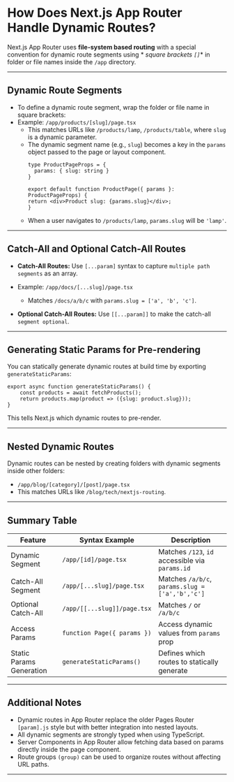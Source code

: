 # How Does Next.js App Router Handle Dynamic Routes?

Next.js App Router uses **file-system based routing** with a special convention for dynamic route segments using *
*square brackets `[]`** in folder or file names inside the `/app` directory.

---

## Dynamic Route Segments

- To define a dynamic route segment, wrap the folder or file name in square brackets:
- Example: `/app/products/[slug]/page.tsx`
    - This matches URLs like `/products/lamp`, `/products/table`, where `slug` is a dynamic parameter.
    - The dynamic segment name (e.g., `slug`) becomes a key in the `params` object passed to the page or layout
      component.
      ```tsx
      type ProductPageProps = {
        params: { slug: string }
      }
        
      export default function ProductPage({ params }: ProductPageProps) {
      return <div>Product slug: {params.slug}</div>;
      }
      ```
    - When a user navigates to `/products/lamp`, `params.slug` will be `'lamp'`.

---

## Catch-All and Optional Catch-All Routes

- **Catch-All Routes:** Use `[...param]` syntax to capture `multiple path segments` as an array.
- Example: `/app/docs/[...slug]/page.tsx`
    - Matches `/docs/a/b/c` with `params.slug = ['a', 'b', 'c']`.

- **Optional Catch-All Routes:** Use `[[...param]]` to make the catch-all `segment optional`.

---

## Generating Static Params for Pre-rendering

You can statically generate dynamic routes at build time by exporting `generateStaticParams`:

```tsx
export async function generateStaticParams() {
    const products = await fetchProducts();
    return products.map(product => ({slug: product.slug}));
}

```

This tells Next.js which dynamic routes to pre-render.

---

## Nested Dynamic Routes

Dynamic routes can be nested by creating folders with dynamic segments inside other folders:
- `/app/blog/[category]/[post]/page.tsx`
- This matches URLs like `/blog/tech/nextjs-routing`.

---

## Summary Table

| Feature                  | Syntax Example                      | Description                                      |
|--------------------------|-----------------------------------|-------------------------------------------------|
| Dynamic Segment          | `/app/[id]/page.tsx`               | Matches `/123`, `id` accessible via `params.id` |
| Catch-All Segment        | `/app/[...slug]/page.tsx`          | Matches `/a/b/c`, `params.slug = ['a','b','c']` |
| Optional Catch-All       | `/app/[[...slug]]/page.tsx`        | Matches `/` or `/a/b/c`                          |
| Access Params            | `function Page({ params })`         | Access dynamic values from `params` prop        |
| Static Params Generation | `generateStaticParams()`            | Defines which routes to statically generate      |

---

## Additional Notes

- Dynamic routes in App Router replace the older Pages Router `[param].js` style but with better integration into nested layouts.
- All dynamic segments are strongly typed when using TypeScript.
- Server Components in App Router allow fetching data based on params directly inside the page component.
- Route groups `(group)` can be used to organize routes without affecting URL paths.

---
